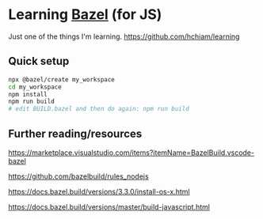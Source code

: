 # Learning [Bazel](https://github.com/bazelbuild/bazel) (for JS)

Just one of the things I'm learning. <https://github.com/hchiam/learning>

## Quick setup

```bash
npx @bazel/create my_workspace
cd my_workspace
npm install
npm run build
# edit BUILD.bazel and then do again: npm run build
```

## Further reading/resources

<https://marketplace.visualstudio.com/items?itemName=BazelBuild.vscode-bazel>

<https://github.com/bazelbuild/rules_nodejs>

<https://docs.bazel.build/versions/3.3.0/install-os-x.html>

<https://docs.bazel.build/versions/master/build-javascript.html>
